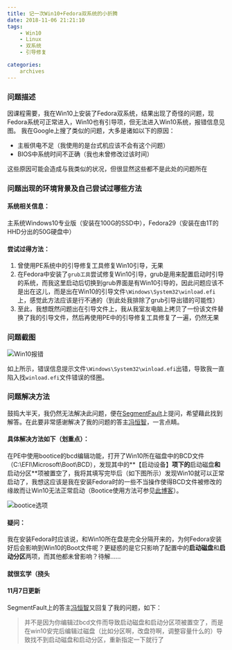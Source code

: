 ```yaml
---
title: 记一次Win10+Fedora双系统的小折腾
date: 2018-11-06 21:21:10
tags:
    - Win10
    - Linux
    - 双系统
    - 引导修复

categories:
    archives
---
```


### 问题描述

因课程需要，我在Win10上安装了Fedora双系统，结果出现了奇怪的问题，现Fedora系统可正常进入，Win10也有引导项，但无法进入Win10系统，报错信息见图。
我在Google上搜了类似的问题，大多是诸如以下的原因：

<!-- more -->

- 主板供电不足（我使用的是台式机应该不会有这个问题）
- BIOS中系统时间不正确（我也未曾修改过该时间）

这些原因可能会造成与我类似的状况，但很显然这些都不是此处的问题所在

### 问题出现的环境背景及自己尝试过哪些方法

#### 系统相关信息：

主系统Windows10专业版（安装在100G的SSD中），Fedora29（安装在由1T的HHD分出的50G硬盘中）

#### 尝试过得方法：

 1. 曾使用PE系统中的引导修复工具修复Win10引导，无果
 2. 在Fedora中安装了`grub工具`尝试修复Win10引导，grub是用来配置启动时引导的系统，而我这里启动后切换到grub界面是有Win10引导的，因此问题应该不是出在这儿，而是出在Win10的引导文件`\Windows\System32\winload.efi`上，感觉此方法应该是行不通的（到此处我排除了grub引导出错的可能性）
 3. 至此，我想既然问题出在引导文件上，我从我室友电脑上拷贝了一份该文件替换了我的引导文件，然后再使用PE中的引导修复工具修复了一遍，仍然无果

### 问题截图

![Win10报错](/images/bVbjaD6.jpeg)

如上所示，错误信息提示文件`\Windows\System32\winload.efi`出错，导致我一直陷入找`winload.efi`文件错误的怪圈。

### 问题解决方法

鼓捣大半天，我仍然无法解决此问题，便在[SegmentFault](https://segmentfault.com/q/1010000016923264)上提问，希望藉此找到解答。在此要非常感谢解决了我的问题的答主[冯恒智](https://segmentfault.com/u/fenghengzhi/)，一言点睛。

#### 具体解决方法如下（划重点）：

在PE中使用bootice的bcd编辑功能，打开了Win10所在磁盘中的BCD文件（C:\EFI\Microsoft\Boot\BCD），发现其中的**【启动设备】**项下的**启动磁盘**和**启动分区**项被置空了，我将其填写完毕后（如下图所示）发现Win10就可以正常启动了，我想这应该是我在安装Fedora时的一些不当操作使得BCD文件被修改的缘故而让Win10无法正常启动（Bootice使用方法可参见[此博客](https://blog.csdn.net/testcs_dn/article/details/47904937)）。

![bootice选项](/images/image-20181106214511931.png)

#### 疑问：

我在安装Fedora时应该说，和Win10所在盘是完全分隔开来的，为何Fedora安装好后会影响到Win10的Boot文件呢？更疑惑的是它只影响了配置中的**启动磁盘**和**启动分区**两项，而其他都未曾影响？待解……

#### 就很玄学（挠头

#### 11月7日更新

SegmentFault上的答主[冯恒智](https://segmentfault.com/u/fenghengzhi/)又回复了我的问题，如下：
> 并不是因为你编辑过bcd文件而导致启动磁盘和启动分区项被置空了，而是在win10安完后编辑过磁盘（比如分区啊，改盘符啊，调整容量什么的）导致找不到启动磁盘和启动分区，重新指定一下就行了
